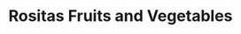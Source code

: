 ---
title: "Rositas Fruits and Vegetables"
url: /goshen/rositas-fruits-and-vegetables/
shop: Gemüse & Obst
---